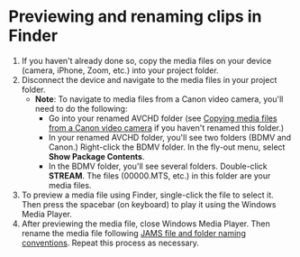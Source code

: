 # Previewing and renaming clips in Finder

1. If you haven't already done so, copy the media files on your device \(camera, iPhone, Zoom, etc.\) into your project folder. 
2. Disconnect the device and navigate to the media files in your project folder.
   * **Note**: To navigate to media files from a Canon video camera, you'll need to do the following:
     * Go into your renamed AVCHD folder \(see [Copying media files from a Canon video camera](adding-media-from-a-video-camera.md) if you haven't renamed this folder.\)
     * In your renamed AVCHD folder, you'll see two folders \(BDMV and Canon.\) Right-click the BDMV folder. In the fly-out menu, select **Show Package Contents**.
     * In the BDMV folder, you'll see several folders. Double-click **STREAM**. The files \(00000.MTS, etc.\) in this folder are your media files.
3. To preview a media file using Finder, single-click the file to select it. Then press the spacebar \(on keyboard\) to play it using the Windows Media Player.
4. After previewing the media file, close Windows Media Player. Then rename the media file following [JAMS file and folder naming conventions](https://jjloomis.gitbooks.io/file-and-folder-management/content/file-and-folder-naming-conventions.html). Repeat this process as necessary.


